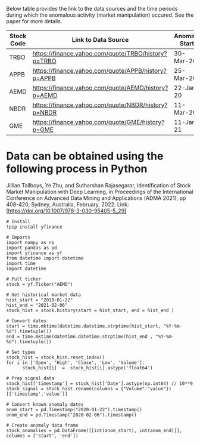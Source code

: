 Below table provides the link to the data sources and the time periods during which the anomalous activity (market manipulation) occured. See the paper for more details. 

| Stock Code | Link to Data Source                                 | Anomaly Start | Anomaly End | Anomaly Type |
|------------|-----------------------------------------------------|---------------|-------------|--------------|
| TRBO       | https://finance.yahoo.com/quote/TRBO/history?p=TRBO | 30-Mar-20     | 9-Apr-20    | Point        |
| APPB       | https://finance.yahoo.com/quote/APPB/history?p=APPB | 25-Mar-20     | 13-Apr-20   | Point        |
| AEMD       | https://finance.yahoo.com/quote/AEMD/history?p=AEMD | 22-Jan-20     | 7-Feb-20    | Contextual   |
| NBDR       | https://finance.yahoo.com/quote/NBDR/history?p=NBDR | 11-Mar-20     | 3-Apr-20    | Point        |
| GME        | https://finance.yahoo.com/quote/GME/history?p=GME   | 11-Jan-21     | 29-Jan-21   | Point        |

# Data can be obtained using the following process in Python

Jillian Tallboys, Ye Zhu, and Sutharshan Rajasegarar, Identification of Stock Market Manipulation with Deep Learning, in Proceedings of the International Conference on Advanced Data Mining and Applications (ADMA 2021), pp 408-420, Sydney, Australia, February, 2022. Link:[https://doi.org/10.1007/978-3-030-95405-5_29]

```
# Install
!pip install yfinance

# Imports
import numpy as np
import pandas as pd
import yfinance as yf
from datetime import datetime
import time
import datetime

# Pull ticker
stock = yf.Ticker("AEMD")

# Get historical market data
hist_start = "2018-01-22"
hist_end = "2021-02-06"
stock_hist = stock.history(start = hist_start, end = hist_end )

# Convert dates 
start = time.mktime(datetime.datetime.strptime(hist_start, "%Y-%m-%d").timetuple())
end = time.mktime(datetime.datetime.strptime(hist_end , "%Y-%m-%d").timetuple())

# Set types
stock_hist = stock_hist.reset_index()
for i in ['Open', 'High', 'Close', 'Low', 'Volume']: 
      stock_hist[i]  =  stock_hist[i].astype('float64')

# Prep signal data 
stock_hist['timestamp'] = stock_hist['Date'].astype(np.int64) // 10**9
stock_signal = stock_hist.rename(columns = {"Volume":"value"})[['timestamp','value']]

# Convert known anomaly dates 
anom_start = pd.Timestamp("2020-01-22").timestamp()
anom_end = pd.Timestamp("2020-02-06").timestamp()

# Create anomaly data frame 
stock_anomalies = pd.DataFrame([[int(anom_start), int(anom_end)]], columns = ['start', 'end'])
```
